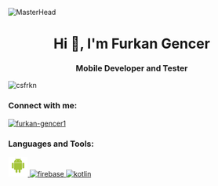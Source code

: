 ![MasterHead](https://i.pinimg.com/564x/3c/e4/39/3ce439a152a704da5f7e52c6902689ab.jpg)
<h1 align="center">Hi 👋, I'm Furkan Gencer</h1>
<h3 align="center">Mobile Developer and Tester</h3>

<p align="left"> <img src="https://komarev.com/ghpvc/?username=csfrkn&label=Profile%20views&color=0e75b6&style=flat" alt="csfrkn" /> </p>

<h3 align="left">Connect with me:</h3>
<p align="left">
<a href="https://linkedin.com/in/furkan-gencer1" target="blank"><img align="center" src="https://raw.githubusercontent.com/rahuldkjain/github-profile-readme-generator/master/src/images/icons/Social/linked-in-alt.svg" alt="furkan-gencer1" height="30" width="40" /></a>
</p>

<h3 align="left">Languages and Tools:</h3>
<p align="left"> <a href="https://developer.android.com" target="_blank" rel="noreferrer"> <img src="https://raw.githubusercontent.com/devicons/devicon/master/icons/android/android-original-wordmark.svg" alt="android" width="40" height="40"/> </a> <a href="https://firebase.google.com/" target="_blank" rel="noreferrer"> <img src="https://www.vectorlogo.zone/logos/firebase/firebase-icon.svg" alt="firebase" width="40" height="40"/> </a> <a href="https://kotlinlang.org" target="_blank" rel="noreferrer"> <img src="https://www.vectorlogo.zone/logos/kotlinlang/kotlinlang-icon.svg" alt="kotlin" width="40" height="40"/> </a> </p>
